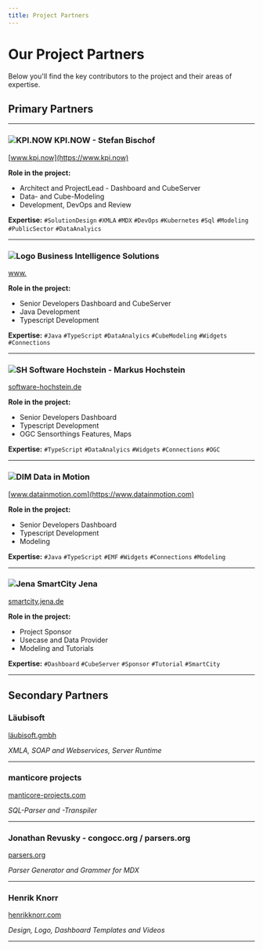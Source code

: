 ```yaml
---
title: Project Partners
---
```


# Our Project Partners

Below you'll find the key contributors to the project and their areas of expertise.

## Primary Partners

---

### ![KPI.NOW](/LogoKpiNow.png) **KPI.NOW - Stefan Bischof**
[www.kpi.now](https://www.kpi.now)

**Role in the project:**
- Architect and ProjectLead - Dashboard and CubeServer
- Data- and Cube-Modeling
- Development, DevOps and Review

**Expertise:**
`#SolutionDesign` `#XMLA` `#MDX` `#DevOps` `#Kubernetes` `#Sql` `#Modeling` `#PublicSector` `#DataAnalyics`

---

### ![Logo](/LogoBis.svg) **Business Intelligence Solutions**
[www.](https://www.)

**Role in the project:**
- Senior Developers Dashboard and CubeServer
- Java Development
- Typescript Development

**Expertise:**
`#Java` `#TypeScript` `#DataAnalyics` `#CubeModeling` `#Widgets` `#Connections`

---

### ![SH](/LogoSH.png) **Software Hochstein - Markus Hochstein**
[software-hochstein.de](https://software-hochstein.de)

**Role in the project:**
- Senior Developers Dashboard
- Typescript Development
- OGC Sensorthings Features, Maps

**Expertise:**
`#TypeScript` `#DataAnalyics` `#Widgets` `#Connections` `#OGC`

---

### ![DIM](/LogoDim.svg) **Data in Motion**
[www.datainmotion.com](https://www.datainmotion.com)

**Role in the project:**
- Senior Developers Dashboard
- Typescript Development
- Modeling

**Expertise:**
`#Java` `#TypeScript` `#EMF` `#Widgets` `#Connections` `#Modeling`

---
### ![Jena](/LogoScJena.svg) **SmartCity Jena**
[smartcity.jena.de](https://smartcity.jena.de)

**Role in the project:**
- Project Sponsor
- Usecase and Data Provider
- Modeling and Tutorials

**Expertise:**
`#Dashboard` `#CubeServer` `#Sponsor` `#Tutorial` `#SmartCity`

---

## Secondary Partners

### **Läubisoft**
[läubisoft.gmbh](https://läubisoft.gmbh)

*XMLA, SOAP and Webservices, Server Runtime*

---

### **manticore projects**
[manticore-projects.com](https://manticore-projects.com)

*SQL-Parser and -Transpiler*

---

### **Jonathan Revusky - congocc.org / parsers.org**
[parsers.org](https://parsers.org)

*Parser Generator and Grammer for MDX*

---

### **Henrik Knorr**
[henrikknorr.com](https://henrikknorr.com)

*Design, Logo, Dashboard Templates and Videos*

---

